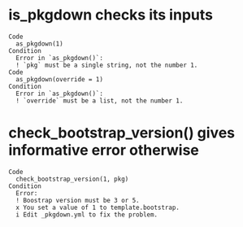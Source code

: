 # is_pkgdown checks its inputs

    Code
      as_pkgdown(1)
    Condition
      Error in `as_pkgdown()`:
      ! `pkg` must be a single string, not the number 1.
    Code
      as_pkgdown(override = 1)
    Condition
      Error in `as_pkgdown()`:
      ! `override` must be a list, not the number 1.

# check_bootstrap_version() gives informative error otherwise

    Code
      check_bootstrap_version(1, pkg)
    Condition
      Error:
      ! Boostrap version must be 3 or 5.
      x You set a value of 1 to template.bootstrap.
      i Edit _pkgdown.yml to fix the problem.

